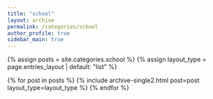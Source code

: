 ```yaml
---
title: "school"
layout: archive
permalink: /categories/school
author_profile: true
sidebar_main: true
---
```


{% assign posts = site.categories.school %}
{% assign layout_type = page.entries_layout | default: "list" %}

{% for post in posts %}
  {% include archive-single2.html post=post layout_type=layout_type %}
{% endfor %}
